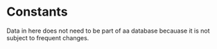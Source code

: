 # Constants

Data in here does not need to be part of aa database becauase
it is not subject to frequent changes.
